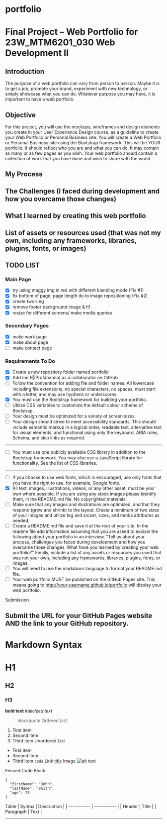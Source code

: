 # portfolio
# Final Project – Web Portfolio for 23W_MTM6201_030 Web Development II

## Introduction

The purpose of a web portfolio can vary from person to person. Maybe it is to get a job, promote your brand, experiment with new technology, or simply showcase what you can do. Whatever purpose you may have, it is important to have a web portfolio.

## Objective

For this project, you will use the mockups, wireframes and design elements you create in your User Experience Design course, as a guideline to create your Web Portfolio or Personal Business site. You will create a Web Portfolio or Personal Business site using the Bootstrap framework. This will be YOUR portfolio. It should reflect who you are and what you can do. It may contain as many or as few pages as you wish. Your web portfolio should contain a collection of work that you have done and wish to share with the world.

## My Process
## The Challenges (I faced during development and how you overcame those changes)
## What I learned by creating this web portfolio
## List of assets or resources used (that was not my own, including any frameworks, libraries, plugins, fonts, or images) 

## TODO LIST
### Main Page
- [x] try using maggy img in red with different blending mode (Fix #1)
- [x] fix bottom of page; page length do to image repositioning (Fix #2)
- [x] create two-img
- [x] remove footer background image & h1
- [x] resize for different screens/ make media queries
### Secondary Pages
- [x] make work page
- [x] make about page
- [ ] make contact page

### Requirements To Do

- [x] Create a new repository folder named portfolio
- [x] Add me (@ProfJoanna) as a collaborator on GitHub
- [ ] Follow the convention for adding file and folder names. All lowercase including file extensions, no special characters, no spaces, must start with a letter, and may use hyphens or underscores.
- [x] You must use the Bootstrap framework for building your portfolio.
- [ ] Utilize CSS variables to customize the default colour scheme of Bootstrap.
- [ ] Your design must be optimized for a variety of screen sizes.
- [ ] Your design should strive to meet accessibility standards. This should include semantic markup in a logical order, readable text, alternative text for visual elements, and functional using only the keyboard. ARIA roles, Schema, and skip links as required.
---
- [ ] You must use one publicly available CSS library in addition to the Bootstrap framework. You may also use a JavaScript library for functionality. See the list of CSS libraries.
---
- [ ] If you choose to use web fonts, which is encouraged, use only fonts that you have the right to use, for example, Google fonts.
- [x] All text, images, illustrations, videos, or any other asset, must be your own where possible. If you are using any stock images please identify them, in the README.md file. No copyrighted materials.
- [ ] Make sure that any images and illustrations are optimized, and that they respond (grow and shrink) to the layout. Create a minimum of two sizes of your images and utilize <picture> tag and srcset, sizes, and media attributes as needed.
- [ ] Create a README.md file and save it at the root of your site. In the readme file add information assuming that you are asked to explain the following about your portfolio in an interview, "Tell us about your process, challenges you faced during development and how you overcame those changes. What have you learned by creating your web portfolio?" Finally, include a list of any assets or resources you used that was not your own, including any frameworks, libraries, plugins, fonts, or images. 
- [ ] You will need to use the markdown language to format your README.md file.
- [ ] Your web portfolio MUST be published on the GitHub Pages site. This means going to http://your-username.github.io/portfolio will display your web portfolio.

Submission
  
Submit the URL for your GitHub Pages website AND the link to your GitHub repository.
---

# Markdown Syntax
# H1
## H2
### H3
**bold text**
*italicized text*
> blockquote
Ordered List
1. First item
2. Second item
3. Third item
Unordered List
- First item
- Second item
- Third item
`code`
Link
[title](https://www.example.com)
Image
![alt text](image.jpg)

Fenced Code Block
```
{
  "firstName": "John",
  "lastName": "Smith",
  "age": 25
}
```

Table
| Syntax | Description |
| ----------- | ----------- |
| Header | Title |
| Paragraph | Text |

---



